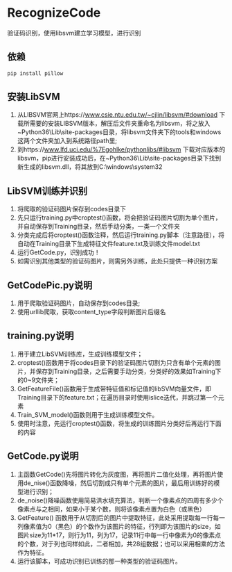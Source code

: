 # RecognizeCode
验证码识别，使用libsvm建立学习模型，进行识别
## 依赖
~~~python
pip install pillow
~~~
## 安装LibSVM
1. 从LIBSVM官网上https://www.csie.ntu.edu.tw/~cjlin/libsvm/#download 下载所需要的安装LIBSVM版本，解压后文件夹重命名为libsvm，将之放入~Python36\Lib\site-packages目录，将libsvm文件夹下的tools和windows这两个文件夹加入到系统路径path里;
2. 到https://www.lfd.uci.edu/%7Egohlke/pythonlibs/#libsvm 下载对应版本的libsvm，pip进行安装成功后，在~Python36\Lib\site-packages目录下找到新生成的libsvm.dll，将其放到C:\windows\system32
## LibSVM训练并识别
1. 将爬取的验证码图片保存到codes目录下
2. 先只运行training.py中croptest()函数，将会把验证码图片切割为单个图片，并自动保存到Training目录，然后手动分类，一类一个文件夹
3. 分类完成后将croptest()函数注释，然后运行training.py脚本（注意路径），将自动在Training目录下生成特征文件feature.txt及训练文件model.txt
4. 运行GetCode.py，识别成功！
5. 如需识别其他类型的验证码图片，则需另外训练，此处只提供一种识别方案
## GetCodePic.py说明
1. 用于爬取验证码图片，自动保存到codes目录;
2. 使用urllib爬取，获取content_type字段判断图片后缀名
## training.py说明
1. 用于建立LibSVM训练库，生成训练模型文件；
2. croptest()函数用于将codes目录下的验证码图片切割为只含有单个元素的图片，并保存到Training目录，之后需要手动分类，分类好的效果如Training下的0~9文件夹；
3. GetFeatureFile()函数用于生成带特征值和标记值的libSVM向量文件，即Training目录下的feature.txt；在遍历目录时使用islice迭代，并跳过第一个元素
4. Train_SVM_model()函数则用于生成训练模型文件。
5. 使用时注意，先运行croptest()函数，将生成的训练图片分类好后再运行下面的内容
## GetCode.py说明
1. 主函数GetCode()先将图片转化为灰度图，再将图片二值化处理，再将图片使用de_nise()函数降噪，然后切割成只有单个元素的图片，最后用训练好的模型进行识别；
2. de_noise()降噪函数使用简易洪水填充算法，判断一个像素点的四周有多少个像素点与之相同，如果小于某个数，则将该像素点置为白色（或黑色）
3. GetFeature() 函数用于从切割后的图片中提取特征，此处采用提取每一行每一列像素值为0（黑色）的个数作为该图片的特征，行列即为该图片的size，如图片size为11\*17，则行为11，列为17，记录11行中每一行中像素为0的像素点的个数，对于列也同样如此，二者相加，共28组数据；也可以采用相乘的方法作为特征。
4. 运行该脚本，可成功识别已训练的那一种类型的验证码图片。
